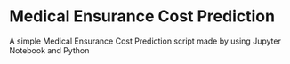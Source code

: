 # Medical Ensurance Cost Prediction
A simple Medical Ensurance Cost Prediction script made by using Jupyter Notebook and Python
